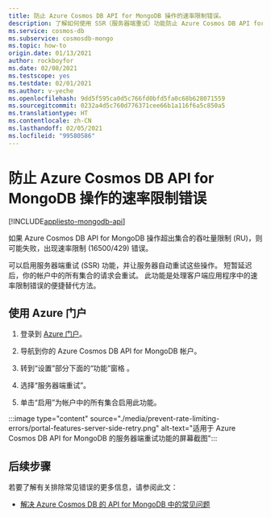```yaml
---
title: 防止 Azure Cosmos DB API for MongoDB 操作的速率限制错误。
description: 了解如何使用 SSR（服务器端重试）功能防止 Azure Cosmos DB API for MongoDB 操作遇到速率限制错误。
ms.service: cosmos-db
ms.subservice: cosmosdb-mongo
ms.topic: how-to
origin.date: 01/13/2021
author: rockboyfor
ms.date: 02/08/2021
ms.testscope: yes
ms.testdate: 02/01/2021
ms.author: v-yeche
ms.openlocfilehash: 9dd5f595ca0d5c766fd0bfd5fa0c68b628071559
ms.sourcegitcommit: 0232a4d5c760d776371cee66b1a116f6a5c850a5
ms.translationtype: HT
ms.contentlocale: zh-CN
ms.lasthandoff: 02/05/2021
ms.locfileid: "99580586"
---
```

<!--Verified successfully-->
# <a name="prevent-rate-limiting-errors-for-azure-cosmos-db-api-for-mongodb-operations"></a>防止 Azure Cosmos DB API for MongoDB 操作的速率限制错误
[!INCLUDE[appliesto-mongodb-api](includes/appliesto-mongodb-api.md)]

如果 Azure Cosmos DB API for MongoDB 操作超出集合的吞吐量限制 (RU)，则可能失败，出现速率限制 (16500/429) 错误。 

可以启用服务器端重试 (SSR) 功能，并让服务器自动重试这些操作。 短暂延迟后，你的帐户中的所有集合的请求会重试。 此功能是处理客户端应用程序中的速率限制错误的便捷替代方法。

## <a name="use-the-azure-portal"></a>使用 Azure 门户

1. 登录到 [Azure 门户](https://portal.azure.cn/)。

1. 导航到你的 Azure Cosmos DB API for MongoDB 帐户。

1. 转到“设置”部分下面的“功能”窗格 。

1. 选择“服务器端重试”。

1. 单击“启用”为帐户中的所有集合启用此功能。

:::image type="content" source="./media/prevent-rate-limiting-errors/portal-features-server-side-retry.png" alt-text="适用于 Azure Cosmos DB API for MongoDB 的服务器端重试功能的屏幕截图":::

## <a name="next-steps"></a>后续步骤

若要了解有关排除常见错误的更多信息，请参阅此文：

* [解决 Azure Cosmos DB 的 API for MongoDB 中的常见问题](mongodb-troubleshoot.md)

<!-- Update_Description: new article about prevent rate limiting errors -->
<!--NEW.date: 02/01/2021-->